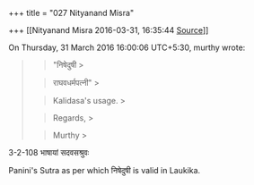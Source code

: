 +++
title = "027 Nityanand Misra"

+++
[[Nityanand Misra	2016-03-31, 16:35:44 [Source](https://groups.google.com/g/samskrita/c/O-ArQvKXvO8)]]



  
  
On Thursday, 31 March 2016 16:00:06 UTC+5:30, murthy wrote:

> 
> > 
> > "निषेदुषी >
> 
> >  राघवधर्मपत्नी" >
> 
> > 
> > 
> > Kalidasa's usage. >
> 
> > 
> > Regards, >
> 
> > 
> > Murthy >
> 
> > 
> > 
> >   
> > 
> >   
> > 
> > 

3-2-108 भाषायां सदवसश्रुवः

Panini's Sutra as per which निषेदुषी is valid in Laukika.

  

  

